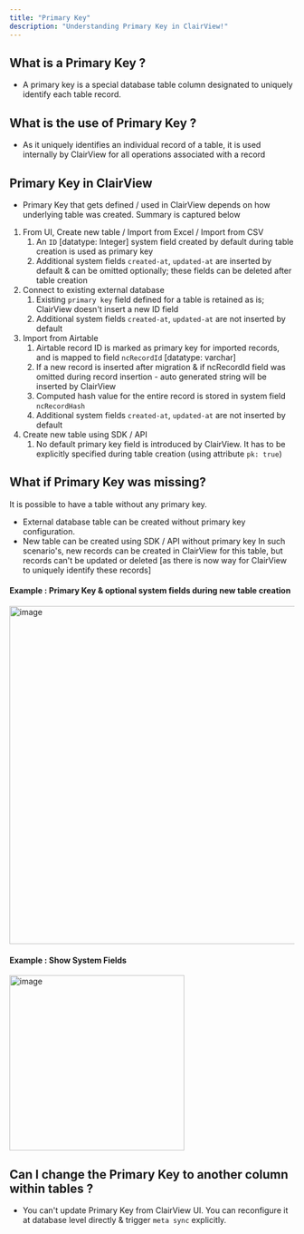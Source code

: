 ```yaml
---
title: "Primary Key"
description: "Understanding Primary Key in ClairView!"
---
```


## What is a Primary Key ?
- A primary key is a special database table column designated to uniquely identify each table record.

## What is the use of Primary Key ?
- As it uniquely identifies an individual record of a table, it is used internally by ClairView for all operations associated with a record

## Primary Key in ClairView
- Primary Key that gets defined / used in ClairView depends on how underlying table was created. Summary is captured below
1. From UI, Create new table / Import from Excel / Import from CSV
    1. An `ID` [datatype: Integer] system field created by default during table creation is used as primary key
    2. Additional system fields `created-at`, `updated-at` are inserted by default & can be omitted optionally; these fields can be deleted after table creation
2. Connect to existing external database
    1. Existing `primary key` field defined for a table is retained as is; ClairView doesn't insert a new ID field
    2. Additional system fields `created-at`, `updated-at` are not inserted by default
3. Import from Airtable
    1. Airtable record ID is marked as primary key for imported records, and is mapped to field `ncRecordId`  [datatype: varchar]
    2. If a new record is inserted after migration & if ncRecordId field was omitted during record insertion - auto generated string will be inserted by ClairView
    3. Computed hash value for the entire record is stored in system field `ncRecordHash`
    4. Additional system fields `created-at`, `updated-at` are not inserted by default
4. Create new table using SDK / API
    1. No default primary key field is introduced by ClairView. It has to be explicitly specified during table creation (using attribute `pk: true`)

## What if Primary Key was missing?
It is possible to have a table without any primary key. 
- External database table can be created without primary key configuration.
- New table can be created using SDK / API without primary key
In such scenario's, new records can be created in ClairView for this table, but records can't be updated or deleted [as there is now way for ClairView to uniquely identify these records]

#### Example : Primary Key & optional system fields during new table creation
<img width="596" alt="image" src="https://user-images.githubusercontent.com/35857179/189113679-481bceab-8957-4c5d-a38c-9940f03cfd7e.png" />

#### Example : Show System Fields
<img width="309" alt="image" src="https://user-images.githubusercontent.com/35857179/189113907-871f7ab0-9bb2-4f04-a726-2d9feb56892e.png" />

## Can I change the Primary Key to another column within tables ?
- You can't update Primary Key from ClairView UI. You can reconfigure it at database level directly & trigger `meta sync` explicitly.
